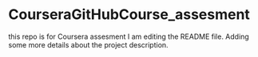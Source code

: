 # CourseraGitHubCourse_assesment
this repo is for Coursera assesment
I am editing the README file. Adding some more details about the project description.
